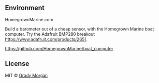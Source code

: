 Environment
----
HomegrownMarine.com

Build a barometer out of a cheap sensor, with the Homegrown Marine boat computer.  Try the Adafruit BMP280 breakout https://www.adafruit.com/products/2651.

https://github.com/HomegrownMarine/boat_computer

## License

MIT © [Grady Morgan]()
